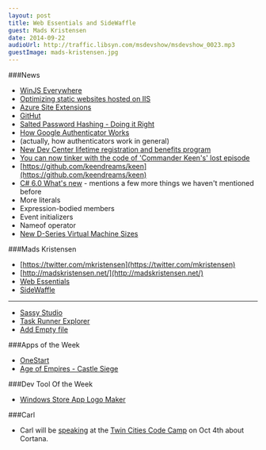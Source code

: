 ```yaml
---
layout: post
title: Web Essentials and SideWaffle
guest: Mads Kristensen
date: 2014-09-22
audioUrl: http://traffic.libsyn.com/msdevshow/msdevshow_0023.mp3
guestImage: mads-kristensen.jpg
---
```


###News

 - [WinJS Everywhere](http://blogs.windows.com/buildingapps/2014/09/17/winjs-everywhere/)
 - [Optimizing static websites hosted on IIS](http://madskristensen.net/post/optimizing-static-websites-on-iis#comments)
  -   [Azure Site Extensions](http://azure.microsoft.com/blog/2014/06/20/azure-web-sites-extensions/)
 - [GitHut](http://githut.info)
 - [Salted Password Hashing - Doing it Right](https://crackstation.net/hashing-security.htm)
 - [How Google Authenticator Works](http://garbagecollected.org/2014/09/14/how-google-authenticator-works/)
  - (actually, how authenticators work in general)
 - [New Dev Center lifetime registration and benefits program](http://blogs.windows.com/buildingapps/2014/09/17/new-dev-center-lifetime-registration-benefits-program/)
 - [You can now tinker with the code of 'Commander Keen's' lost episode](http://www.engadget.com/2014/09/18/keen-dreams-source-code/)
  - [https://github.com/keendreams/keen](https://github.com/keendreams/keen)
 - [C\# 6.0 What's new](http://www.dotnetcurry.com/showarticle.aspx?ID=1042) - mentions a
few more things we haven't mentioned before
  - More literals
  - Expression-bodied members
  - Event initializers
  - Nameof operator 
 - [New D-Series Virtual Machine Sizes](http://azure.microsoft.com/blog/2014/09/22/new-d-series-virtual-machine-sizes/)

###Mads Kristensen

 - [https://twitter.com/mkristensen](https://twitter.com/mkristensen)
 - [http://madskristensen.net/](http://madskristensen.net/)
 - [Web Essentials](http://vswebessentials.com/) 
 - [SideWaffle](http://sidewaffle.com/)

----------

 -   [Sassy Studio](http://visualstudiogallery.msdn.microsoft.com/85fa99a6-e4c6-4a1c-9f00-e6a8129b6f4d)
 -   [Task Runner Explorer](http://visualstudiogallery.msdn.microsoft.com/8e1b4368-4afb-467a-bc13-9650572db708)
 - [Add Empty file](http://visualstudiogallery.msdn.microsoft.com/3f820e99-6c0d-41db-aa74-a18d9623b1f3)
    
###Apps of the Week

 - [OneStart](http://www.windowsphone.com/s?appid=7860ee13-3666-4a15-9464-2a678e2f4f15)
 - [Age of Empires - Castle Siege](http://www.ageofempires.com/castlesiege)

###Dev Tool Of the Week

 - [Windows Store App Logo Maker](http://www.winbeta.org/news/awesome-tool-easily-creates-multi-sized-logos-your-windows-81-or-windows-phone-app-project)

###Carl

 - Carl will be [speaking](http://twincitiescodecamp.com/Speakers/Fall2014#sp5) at the [Twin Cities Code Camp](http://twincitiescodecamp.com/) on Oct 4th about Cortana. 